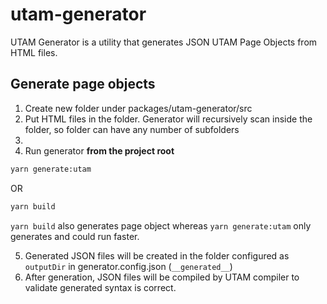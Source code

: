 # utam-generator

UTAM Generator is a utility that generates JSON UTAM Page Objects from HTML files.

## Generate page objects 

1. Create new folder under packages/utam-generator/src
2. Put HTML files in the folder. Generator will recursively scan inside the folder, so folder can have any number of subfolders
3. 
4. Run generator __from the project root__

```bash
yarn generate:utam
```
OR
```bash
yarn build
```
`yarn build` also generates page object whereas `yarn generate:utam` only generates and could run faster.

5. Generated JSON files will be created in the folder configured as `outputDir` in generator.config.json (`__generated__`)
6. After generation, JSON files will be compiled by UTAM compiler to validate generated syntax is correct.